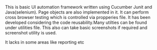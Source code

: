 This is basic UI automation framework written using Cucumber Junit and Java(selenium). Page objects are also implemented in it. It can perform cross browser testing which is controlled via propperies file. It has been developed considering the code reusability.Many utilties can be found under utilities file. This also can take basic screenshots if required and screenshot utility is used.

It lacks in some areas like reporting etc
 
